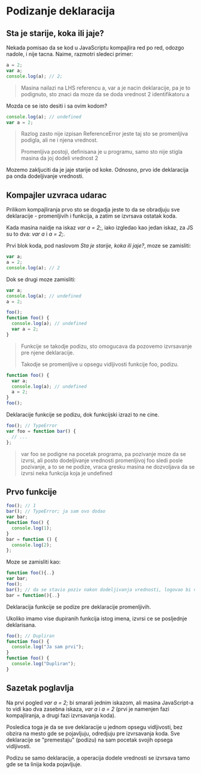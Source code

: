 # Podizanje deklaracija

## Sta je starije, koka ili jaje?

Nekada pomisao da se kod u JavaScriptu kompajlira red po red, odozgo nadole, i nije tacna. Naime, razmotri sledeci primer:

```js
a = 2;
var a;
console.log(a); // 2;
```

> Masina nailazi na LHS referencu a, var a je nacin deklaracije, pa je to podignuto, sto znaci da moze da se doda vrednost 2 identifikatoru a

Mozda ce se isto desiti i sa ovim kodom?

```js
console.log(a); // undefined
var a = 2;
```

> Razlog zasto nije izpisan ReferenceError jeste taj sto se promenljiva podigla, ali ne i njena vrednost.
>
> Promenljiva postoji, definisana je u programu, samo sto nije stigla masina da joj dodeli vrednost 2

Mozemo zakljuciti da je jaje starije od koke. Odnosno, prvo ide deklaracija pa onda dodeljivanje vrednosti.

## Kompajler uzvraca udarac

Prilikom kompajliranja prvo sto se dogadja jeste to da se obradjuju sve deklaracije - promenljivih i funkcija, a zatim se izvrsava ostatak koda.

Kada masina naidje na iskaz _var a = 2;_, iako izgledao kao jedan iskaz, za JS su to dva: _var a_ i _a = 2;_.

Prvi blok koda, pod naslovom _Sta je starije, koka ili jaje?_, moze se zamisliti:

```js
var a;
a = 2;
console.log(a); // 2
```

Dok se drugi moze zamisliti:

```js
var a;
console.log(a); // undefined
a = 2;
```

```js
foo();
function foo() {
  console.log(a); // undefined
  var a = 2;
}
```

> Funkcije se takodje podizu, sto omogucava da pozovemo izvrsavanje pre njene deklaracije.
>
> Takodje se promenljive u opsegu vidljivosti funkcije foo, podizu.

```js
function foo() {
  var a;
  console.log(a); // undefined
  a = 2;
}
foo();
```

Deklaracije funkcije se podizu, dok funkcijski izrazi to ne cine.

```js
foo(); // TypeError
var foo = function bar() {
  // ...
};
```

> var foo se podigne na pocetak programa, pa pozivanje moze da se izvrsi, ali posto dodeljivanje vrednosti promenljivoj foo sledi posle pozivanje, a to se ne podize, vraca gresku
> masina ne dozvoljava da se izvrsi neka funkcija koja je undefined

## Prvo funkcije

```js
foo(); // 1
bar(); // TypeError; ja sam ovo dodao
var bar;
function foo() {
  console.log(1);
}
bar = function () {
  console.log(2);
};
```

Moze se zamisliti kao:

```js
function foo(){..}
var bar;
foo();
bar(); // da se stavio poziv nakon dodeljivanja vrednosti, logovao bi vrednost 2; ja sam ovo dodao
bar = function(){..}
```

Deklaracija funkcije se podize pre deklaracije promenljivih.

Ukoliko imamo vise dupiranih funkcija istog imena, izvrsi ce se posljednje deklarisana.

```js
foo(); // Dupliran
function foo() {
  console.log("Ja sam prvi");
}
function foo() {
  console.log("Dupliran");
}
```

## Sazetak poglavlja

Na prvi pogled _var a = 2;_ bi smarali jednim iskazom, ali masina JavaScript-a to vidi kao dva zasebna iskaza, _var a_ i _a = 2_ (prvi je namenjen fazi kompajliranja, a drugi fazi izvrsavanja koda).

Posledica toga je da se sve deklaracije u jednom opsegu vidljivosti, bez obzira na mesto gde se pojavljuju, odredjuju pre izvrsavanja koda. Sve deklaracije se "premestaju" (podizu) na sam pocetak svojih opsega vidljivosti.

Podizu se samo deklaracije, a operacija dodele vrednosti se izvrsava tamo gde se ta linija koda pojavljuje.
